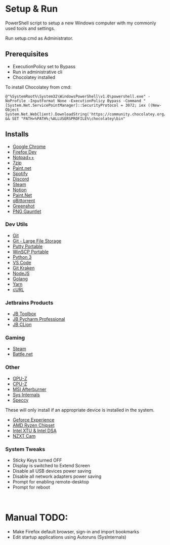 # Setup & Run

PowerShell script to setup a new Windows computer with my commonly used tools and settings.

Run setup.cmd as Administrator.

## Prerequisites

* ExecutionPolicy set to Bypass
* Run in administrative cli
* Chocolatey installed

To install Chocolatey from cmd:

```console
@"%SystemRoot%\System32\WindowsPowerShell\v1.0\powershell.exe" -NoProfile -InputFormat None -ExecutionPolicy Bypass -Command "[System.Net.ServicePointManager]::SecurityProtocol = 3072; iex ((New-Object System.Net.WebClient).DownloadString('https://community.chocolatey.org/install.ps1'))" && SET "PATH=%PATH%;%ALLUSERSPROFILE%\chocolatey\bin"
```

## Installs

- [Google Chrome](https://www.google.com.au/intl/en_au/chrome/)
- [Firefox Dev](https://www.mozilla.org/en-US/firefox/developer/)
- [Notpad++](https://notepad-plus-plus.org/downloads/)
- [7zip](https://www.7-zip.org/download.html)
- [Paint.net](https://www.getpaint.net/download.html)
- [Spotify](https://www.spotify.com/au/download/windows/)
- [Discord](https://discord.com/download)
- [Steam](https://store.steampowered.com/about/)
- [Notion](https://www.notion.so/product)
- [Paint.Net](https://www.getpaint.net/)
- [qBittorrent](https://www.qbittorrent.org/)
- [Greenshot](https://getgreenshot.org/)
- [PNG Gauntlet](https://pnggauntlet.com/)

### Dev Utils
- [Git](https://git-scm.com/downloads)
- [Git - Large File Storage](https://git-lfs.github.com/)
- [Putty Portable](https://www.putty.org/)
- [WinSCP Portable](https://winscp.net/eng/index.php)
- [Python 3](https://www.python.org/downloads/)
- [VS Code](https://code.visualstudio.com/)
- [Git Kraken](https://www.gitkraken.com/)
- [NodeJS](https://nodejs.org/en/)
- [Golang](https://go.dev/)
- [Yarn](https://yarnpkg.com/)
- [cURL](https://curl.se/)

### Jetbrains Products
- [JB Toolbox](https://www.jetbrains.com/toolbox-app/)
- [JB Pycharm Professional](https://www.jetbrains.com/pycharm/)
- [JB CLion](https://www.jetbrains.com/clion/)

### Gaming
- [Steam](https://store.steampowered.com/)
- [Battle.net](https://us.shop.battle.net/en-us)

### Other
- [GPU-Z](https://www.techpowerup.com/gpuz/)
- [CPU-Z](https://www.techpowerup.com/download/cpu-z/)
- [MSI Afterburner](https://www.msi.com/Landing/afterburner/graphics-cards)
- [Sys Internals](https://learn.microsoft.com/en-us/sysinternals/)
- [Speccy](https://www.ccleaner.com/speccy)

These will only install if an appropriate device is installed in the system.
- [Geforce Experience](https://www.nvidia.com/en-au/geforce/geforce-experience/)
- [AMD Ryzen Chipset](https://www.amd.com/en/products/chipsets-motherboards-desktop)
- [Intel XTU & Intel DSA](https://www.intel.com/content/www/us/en/download/17881/intel-extreme-tuning-utility-intel-xtu.html)
- [NZXT Cam](https://nzxt.com/en-AU/software/cam)

### System Tweaks
- Sticky Keys turned OFF
- Display is switched to Extend Screen
- Disable all USB devices power saving
- Disable all network adapters power saving
- Prompt for enabling remote-desktop
- Prompt for reboot


<br />

# Manual TODO:
- Make Firefox default browser, sign-in and import bookmarks
- Edit startup applications using Autoruns (SysInternals)
